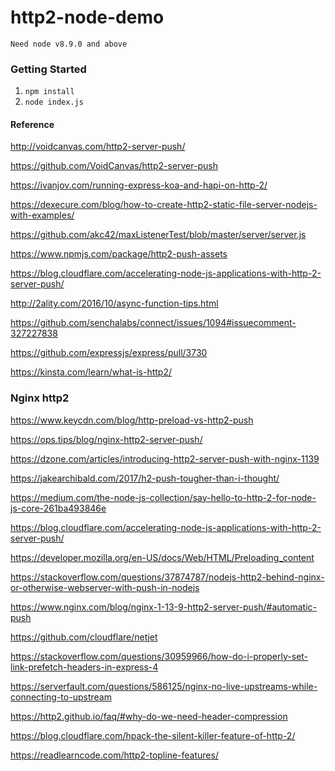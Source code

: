 # http2-node-demo

`Need node v8.9.0 and above`

### Getting Started

 1. `npm install`
 1. `node index.js`

#### Reference

http://voidcanvas.com/http2-server-push/

https://github.com/VoidCanvas/http2-server-push

https://ivanjov.com/running-express-koa-and-hapi-on-http-2/

https://dexecure.com/blog/how-to-create-http2-static-file-server-nodejs-with-examples/

https://github.com/akc42/maxListenerTest/blob/master/server/server.js

https://www.npmjs.com/package/http2-push-assets

https://blog.cloudflare.com/accelerating-node-js-applications-with-http-2-server-push/

http://2ality.com/2016/10/async-function-tips.html

https://github.com/senchalabs/connect/issues/1094#issuecomment-327227838

https://github.com/expressjs/express/pull/3730

https://kinsta.com/learn/what-is-http2/

### Nginx http2
https://www.keycdn.com/blog/http-preload-vs-http2-push

https://ops.tips/blog/nginx-http2-server-push/

https://dzone.com/articles/introducing-http2-server-push-with-nginx-1139

https://jakearchibald.com/2017/h2-push-tougher-than-i-thought/

https://medium.com/the-node-js-collection/say-hello-to-http-2-for-node-js-core-261ba493846e

https://blog.cloudflare.com/accelerating-node-js-applications-with-http-2-server-push/

https://developer.mozilla.org/en-US/docs/Web/HTML/Preloading_content

https://stackoverflow.com/questions/37874787/nodejs-http2-behind-nginx-or-otherwise-webserver-with-push-in-nodejs

https://www.nginx.com/blog/nginx-1-13-9-http2-server-push/#automatic-push

https://github.com/cloudflare/netjet

https://stackoverflow.com/questions/30959966/how-do-i-properly-set-link-prefetch-headers-in-express-4

https://serverfault.com/questions/586125/nginx-no-live-upstreams-while-connecting-to-upstream

https://http2.github.io/faq/#why-do-we-need-header-compression

https://blog.cloudflare.com/hpack-the-silent-killer-feature-of-http-2/

https://readlearncode.com/http2-topline-features/
